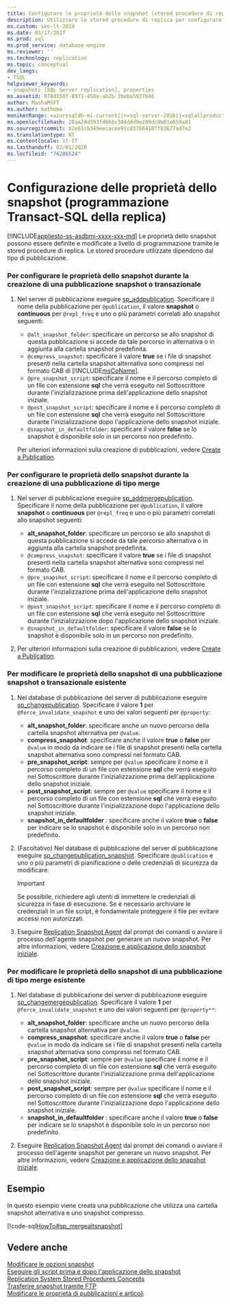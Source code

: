 ```yaml
---
title: Configurare le proprietà dello snapshot (stored procedure di replica)
description: Utilizzare le stored procedure di replica per configurare le proprietà dello snapshot per le pubblicazioni snapshot o transazionali.
ms.custom: seo-lt-2019
ms.date: 03/17/2017
ms.prod: sql
ms.prod_service: database-engine
ms.reviewer: ''
ms.technology: replication
ms.topic: conceptual
dev_langs:
- TSQL
helpviewer_keywords:
- snapshots [SQL Server replication], properties
ms.assetid: 978d150f-8971-458a-ab2b-3beba5937b46
author: MashaMSFT
ms.author: mathoma
monikerRange: =azuresqldb-mi-current||>=sql-server-2016||=sqlallproducts-allversions
ms.openlocfilehash: 28aa2dd393fd668c304ddd9e209dc9b01e659a81
ms.sourcegitcommit: b2e81cb349eecacee91cd3766410ffb3677ad7e2
ms.translationtype: HT
ms.contentlocale: it-IT
ms.lasthandoff: 02/01/2020
ms.locfileid: "76286524"
---
```

# <a name="configure-snapshot-properties-replication-transact-sql-programming"></a>Configurazione delle proprietà dello snapshot (programmazione Transact-SQL della replica)
[!INCLUDE[appliesto-ss-asdbmi-xxxx-xxx-md](../../../includes/appliesto-ss-asdbmi-xxxx-xxx-md.md)]
  Le proprietà dello snapshot possono essere definite e modificate a livello di programmazione tramite le stored procedure di replica. Le stored procedure utilizzate dipendono dal tipo di pubblicazione.  
  
### <a name="to-configure-snapshot-properties-when-creating-a-snapshot-or-transactional-publication"></a>Per configurare le proprietà dello snapshot durante la creazione di una pubblicazione snapshot o transazionale  
  
1.  Nel server di pubblicazione eseguire [sp_addpublication](../../../relational-databases/system-stored-procedures/sp-addpublication-transact-sql.md). Specificare il nome della pubblicazione per `@publication`, il valore **snapshot** o **continuous** per `@repl_freq` e uno o più parametri correlati allo snapshot seguenti:  
  
    -   `@alt_snapshot_folder`: specificare un percorso se allo snapshot di questa pubblicazione si accede da tale percorso in alternativa o in aggiunta alla cartella snapshot predefinita.    
    -   `@compress_snapshot`: specificare il valore **true** se i file di snapshot presenti nella cartella snapshot alternativa sono compressi nel formato CAB di [!INCLUDE[msCoName](../../../includes/msconame-md.md)].    
    -   `@pre_snapshot_script`: specificare il nome e il percorso completo di un file con estensione **sql** che verrà eseguito nel Sottoscrittore durante l'inizializzazione prima dell'applicazione dello snapshot iniziale.    
    -   `@post_snapshot_script`: specificare il nome e il percorso completo di un file con estensione **sql** che verrà eseguito nel Sottoscrittore durante l'inizializzazione dopo l'applicazione dello snapshot iniziale.    
    -   `@snapshot_in_defaultfolder`: specificare il valore **false** se lo snapshot è disponibile solo in un percorso non predefinito.  
  
     Per ulteriori informazioni sulla creazione di pubblicazioni, vedere [Create a Publication](../../../relational-databases/replication/publish/create-a-publication.md).  
  
### <a name="to-configure-snapshot-properties-when-creating-a-merge-publication"></a>Per configurare le proprietà dello snapshot durante la creazione di una pubblicazione di tipo merge  
  
1.  Nel server di pubblicazione eseguire [sp_addmergepublication](../../../relational-databases/system-stored-procedures/sp-addmergepublication-transact-sql.md). Specificare il nome della pubblicazione per `@publication`, il valore **snapshot** o **continuous** per `@repl_freq` e uno o più parametri correlati allo snapshot seguenti:  
  
    -   **alt_snapshot_folder**: specificare un percorso se allo snapshot di questa pubblicazione si accede da tale percorso alternativa o in aggiunta alla cartella snapshot predefinita.    
    -   `@compress_snapshot`: specificare il valore **true** se i file di snapshot presenti nella cartella snapshot alternativa sono compressi nel formato CAB.   
    -   `@pre_snapshot_script`: specificare il nome e il percorso completo di un file con estensione **sql** che verrà eseguito nel Sottoscrittore durante l'inizializzazione prima dell'applicazione dello snapshot iniziale.    
    -   `@post_snapshot_script`: specificare il nome e il percorso completo di un file con estensione **sql** che verrà eseguito nel Sottoscrittore durante l'inizializzazione dopo l'applicazione dello snapshot iniziale.    
    -   `@snapshot_in_defaultfolder`: specificare il valore **false** se lo snapshot è disponibile solo in un percorso non predefinito.  
  
2.  Per ulteriori informazioni sulla creazione di pubblicazioni, vedere [Create a Publication](../../../relational-databases/replication/publish/create-a-publication.md).  
  
### <a name="to-modify-snapshot-properties-of-an-existing-snapshot-or-transactional-publication"></a>Per modificare le proprietà dello snapshot di una pubblicazione snapshot o transazionale esistente  
  
1.  Nel database di pubblicazione del server di pubblicazione eseguire [sp_changepublication](../../../relational-databases/system-stored-procedures/sp-changepublication-transact-sql.md). Specificare il valore **1** per `@force_invalidate_snapshot` e uno dei valori seguenti per `@property`:  
  
    -   **alt_snapshot_folder**: specificare anche un nuovo percorso della cartella snapshot alternativa per `@value`.    
    -   **compress_snapshot**: specificare anche il valore **true** o **false** per `@value` in modo da indicare se i file di snapshot presenti nella cartella snapshot alternativa sono compressi nel formato CAB.    
    -   **pre_snapshot_script**: sempre per `@value` specificare il nome e il percorso completo di un file con estensione **sql** che verrà eseguito nel Sottoscrittore durante l'inizializzazione prima dell'applicazione dello snapshot iniziale.    
    -   **post_snapshot_script**: sempre per `@value` specificare il nome e il percorso completo di un file con estensione **sql** che verrà eseguito nel Sottoscrittore durante l'inizializzazione dopo l'applicazione dello snapshot iniziale.    
    -   **snapshot_in_defaultfolder** : specificare anche il valore **true** o **false** per indicare se lo snapshot è disponibile solo in un percorso non predefinito.  
  
2.  (Facoltativo) Nel database di pubblicazione del server di pubblicazione eseguire [sp_changepublication_snapshot](../../../relational-databases/system-stored-procedures/sp-changepublication-snapshot-transact-sql.md). Specificare `@publication` e uno o più parametri di pianificazione o delle credenziali di sicurezza da modificare.  
  
    > [!IMPORTANT]  
    >  Se possibile, richiedere agli utenti di immettere le credenziali di sicurezza in fase di esecuzione. Se è necessario archiviare le credenziali in un file script, è fondamentale proteggere il file per evitare accessi non autorizzati.  
  
3.  Eseguire [Replication Snapshot Agent](../../../relational-databases/replication/agents/replication-snapshot-agent.md) dal prompt dei comandi o avviare il processo dell'agente snapshot per generare un nuovo snapshot. Per altre informazioni, vedere [Creazione e applicazione dello snapshot iniziale](../../../relational-databases/replication/create-and-apply-the-initial-snapshot.md).  
  
### <a name="to-modify-snapshot-properties-of-an-existing-merge-publication"></a>Per modificare le proprietà dello snapshot di una pubblicazione di tipo merge esistente  
  
1.  Nel database di pubblicazione del server di pubblicazione eseguire [sp_changemergepublication](../../../relational-databases/system-stored-procedures/sp-changemergepublication-transact-sql.md). Specificare il valore **1** per `@force_invalidate_snapshot` e uno dei valori seguenti per `@property**`:  
  
    -   **alt_snapshot_folder**: specificare anche un nuovo percorso della cartella snapshot alternativa per `@value`.    
    -   **compress_snapshot**: specificare anche il valore **true** o **false** per `@value` in modo da indicare se i file di snapshot presenti nella cartella snapshot alternativa sono compressi nel formato CAB.    
    -   **pre_snapshot_script**: sempre per `@value` specificare il nome e il percorso completo di un file con estensione **sql** che verrà eseguito nel Sottoscrittore durante l'inizializzazione prima dell'applicazione dello snapshot iniziale.    
    -   **post_snapshot_script**: sempre per `@value` specificare il nome e il percorso completo di un file con estensione **sql** che verrà eseguito nel Sottoscrittore durante l'inizializzazione dopo l'applicazione dello snapshot iniziale.    
    -   **snapshot_in_defaultfolder** : specificare anche il valore **true** o **false** per indicare se lo snapshot è disponibile solo in un percorso non predefinito.  
  
2.  Eseguire [Replication Snapshot Agent](../../../relational-databases/replication/agents/replication-snapshot-agent.md) dal prompt dei comandi o avviare il processo dell'agente snapshot per generare un nuovo snapshot. Per altre informazioni, vedere [Creazione e applicazione dello snapshot iniziale](../../../relational-databases/replication/create-and-apply-the-initial-snapshot.md).  
  
## <a name="example"></a>Esempio  
 In questo esempio viene creata una pubblicazione che utilizza una cartella snapshot alternativa e uno snapshot compresso.  
  
 [!code-sql[HowTo#sp_mergealtsnapshot](../../../relational-databases/replication/codesnippet/tsql/configure-snapshot-prope_1.sql)]  
  
## <a name="see-also"></a>Vedere anche  
 [Modificare le opzioni snapshot](../../../relational-databases/replication/snapshot-options.md)   
 [Eseguire gli script prima e dopo l'applicazione dello snapshot](../../../relational-databases/replication/snapshot-options.md#execute-scripts-before-and-after-snapshot-is-applied)   
 [Replication System Stored Procedures Concepts](../../../relational-databases/replication/concepts/replication-system-stored-procedures-concepts.md)   
 [Trasferire snapshot tramite FTP](../../../relational-databases/replication//publish/deliver-a-snapshot-through-ftp.md)   
 [Modificare le proprietà di pubblicazioni e articoli](../../../relational-databases/replication/publish/change-publication-and-article-properties.md)  
  
  

